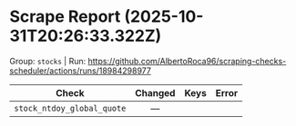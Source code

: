 # Scrape Report (2025-10-31T20:26:33.322Z)

Group: `stocks`  |  Run: https://github.com/AlbertoRoca96/scraping-checks-scheduler/actions/runs/18984298977

| Check | Changed | Keys | Error |
|---|:---:|:--|:--|
| `stock_ntdoy_global_quote` | — |  |  |
